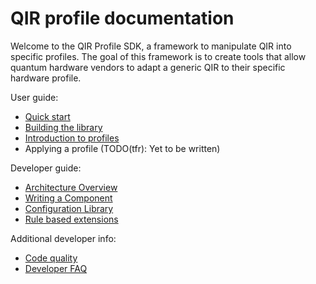 # QIR profile documentation

Welcome to the QIR Profile SDK, a framework to manipulate QIR into specific profiles. The goal of this framework is to create tools that allow quantum hardware vendors to adapt a generic QIR to their specific hardware profile.

User guide:

- [Quick start](UserGuide/QuickStart.md)
- [Building the library](UserGuide/BuildingLibrary.md)
- [Introduction to profiles](UserGuide/IntroductionToProfiles.md)
- Applying a profile (TODO(tfr): Yet to be written)

Developer guide:

- [Architecture Overview](DeveloperGuide/ArchitectureOverview.md)
- [Writing a Component](DeveloperGuide/WritingComponent.md)
- [Configuration Library](DeveloperGuide/ConfigurationLibrary.md)
- [Rule based extensions](DeveloperGuide/WritingRuleTests.md)

Additional developer info:

- [Code quality](DeveloperGuide/CodeQuality.md)
- [Developer FAQ](DeveloperGuide/DeveloperFAQ.md)

